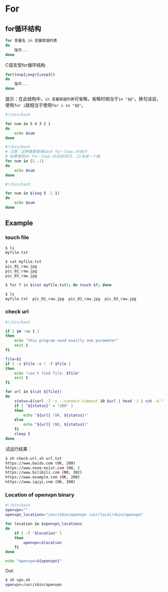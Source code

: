 # For

## for循环结构

```bash
for 变量名 in 变量取值列表
do
    指令...
done
```

C语言型for循环结构

```bash
for((exp1;expr2;exp3))
do
    指令...
done
```

提示：在此结构中，`in 变量取值列表`可省略，省略时相当于`in "$@"`。换句话说，使用`for i`就相当于使用`for i in "$@"`。

```bash
#!/bin/bash

for num in 5 4 3 2 1
do
    echo $num
done
```

```bash
#!/bin/bash
# 注意：这种需要使用bash for-loop.sh执行
# 如果使用sh for-loop.sh则会将{5..1}当成一个值
for num in {5..1}
do
    echo $num
done
```

```bash
#!/bin/bash

for num in $(seq 5 -1 1)
do
    echo $num
done
```

## Example

### touch file

```bash
$ ls
myfile.txt

$ cat myfile.txt
pic_01_raw.jpg
pic_02_raw.jpg
pic_03_raw.jpg

$ for f in $(cat myfile.txt); do touch $f; done

$ ls
myfile.txt  pic_01_raw.jpg  pic_02_raw.jpg  pic_03_raw.jpg
```

### check url

```bash
#!/bin/bash

if [ $# -ne 1 ]
then
    echo "this program need exactly one parameter"
    exit 1
fi

file=$1
if [ -z $file -o ! -f $file ]
then
    echo "can't find file: $file"
    exit 1
fi

for url in $(cat ${file})
do
    status=$(curl -I -s --connect-timeout 10 $url | head -1 | cut -d " " -f 2)
    if [ "${status}" = "200" ]
    then
        echo "${url} (OK, ${status})"
    else
        echo "${url} (NO, ${status})"
    fi
    sleep 2
done
```

试运行结果：

```bash
$ sh check-url.sh url.txt
https://www.baidu.com (OK, 200)
https://www.none-exist.com (NO, )
https://www.bilibili.com (NO, 302)
https://www.example.com (OK, 200)
https://www.iqiyi.com (OK, 200)
```

### Location of openvpn binary

```bash
#!/bin/bash
openvpn=""
openvpn_locations="/usr/sbin/openvpn /usr/local/sbin/openvpn"

for location in $openvpn_locations
do
    if [ -f "$location" ]
    then
        openvpn=$location
    fi
done

echo "openvpn=${openvpn}"
```

Out:

```bash
$ sh vpn.sh 
openvpn=/usr/sbin/openvpn
```

